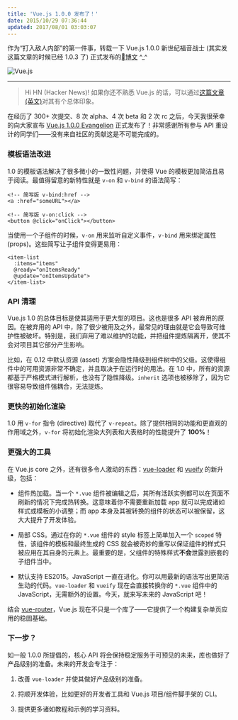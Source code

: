 ```yaml
---
title: 'Vue.js 1.0.0 发布了！'
date: 2015/10/29 07:36:44
updated: 2017/08/01 03:03:07
---
```


作为“打入敌人内部”的第一件事，转载一下 Vue.js 1.0.0 新世纪福音战士 (其实发这篇文章的时候已经 1.0.3 了) 正式发布的[博文](http://vuejs.org/2015/10/26/1.0.0-release/) ^_^

![Vue.js](http://jiongks-typecho.stor.sinaapp.com/usr/uploads/2015/10/2139857295.png)

----

> Hi HN (Hacker News)! 如果你还不熟悉 Vue.js 的话，可以通过[这篇文章 (英文)](http://blog.evanyou.me/2015/10/25/vuejs-re-introduction/)对其有个总体印象。

在经历了 300+ 次提交、8 次 alpha、4 次 beta 和 2 次 rc 之后，今天我很荣幸的向大家宣布 [Vue.js 1.0.0 Evangelion](https://github.com/vuejs/vue/releases/tag/1.0.0) 正式发布了！非常感谢所有参与 API 重设计的同学们——没有来自社区的贡献这是不可能完成的。

<!--more-->

### 模板语法改进

1.0 的模板语法解决了很多微小的一致性问题，并使得 Vue 的模板更加简洁且易于阅读。最值得留意的新特性就是 `v-on` 和 `v-bind` 的语法简写：

    <!-- 简写版 v-bind:href -->
    <a :href="someURL"></a>
    
    <!-- 简写版 v-on:click -->
    <button @click="onClick"></button>

当使用一个子组件的时候，`v-on` 用来监听自定义事件，`v-bind` 用来绑定属性 (props)。这些简写让子组件变得更易用：

    <item-list
      :items="items"
      @ready="onItemsReady"
      @update="onItemsUpdate">
    </item-list>

### API 清理

Vue.js 1.0 的总体目标是使其适用于更大型的项目。这也是很多 API 被弃用的原因。在被弃用的 API 中，除了很少被用及之外，最常见的理由就是它会导致可维护性被破坏。特别是，我们弃用了难以维护的功能，并把组件提炼隔离开，使其不会对项目其它部分产生影响。

比如，在 0.12 中默认资源 (asset) 方案会隐性降级到组件树中的父级。这使得组件中的可用资源非常不确定，并且取决于在运行时的用法。在 1.0 中，所有的资源都基于严格模式进行解析，也没有了隐性降级。`inherit` 选项也被移除了，因为它很容易导致组件强耦合，无法提炼。

### 更快的初始化渲染

1.0 用 `v-for` 指令 (directive) 取代了 `v-repeat`。除了提供相同的功能和更直观的作用域之外，`v-for` 将初始化渲染大列表和大表格时的性能提升了 **100%**！

### 更强大的工具

在 Vue.js core 之外，还有很多令人激动的东西：[vue-loader](https://github.com/vuejs/vue-loader) 和 [vueify](https://github.com/vuejs/vueify) 的新升级，包括：

- 组件热加载。当一个 `*.vue` 组件被编辑之后，其所有活跃实例都可以在页面不刷新的情况下完成热转换。这意味着你不需要重新加载 app 就可以完成诸如样式或模板的小调整；而 app 本身及其被转换的组件的状态可以被保留，这大大提升了开发体验。

- 局部 CSS。通过在你的 `*.vue` 组件的 style 标签上简单加入一个 `scoped` 特性，该组件的模板和最终生成的 CSS 就会被奇妙的重写以保证组件的样式只被应用在其自身的元素上。最重要的是，父组件的特殊样式**不会**泄露到嵌套的子组件当中。

- 默认支持 ES2015。JavaScript 一直在进化。你可以用最新的语法写出更简洁生动的代码。`vue-loader` 和 `vueify` 现在会直接转换你的 `*.vue` 组件中的 JavaScript，无需额外的设置。今天，就来写未来的 JavaScript 吧！

结合 [vue-router](https://github.com/vuejs/vue-router)，Vue.js 现在不只是一个库了——它提供了一个构建复杂单页应用的稳固基础。

### 下一步？

如一般 1.0.0 所提倡的，核心 API 将会保持稳定服务于可预见的未来，库也做好了产品级别的准备。未来的开发会专注于：

1. 改善 `vue-loader` 并使其做好产品级别的准备。

2. 捋顺开发体验，比如更好的开发者工具和 Vue.js 项目/组件脚手架的 CLI。

3. 提供更多诸如教程和示例的学习资料。